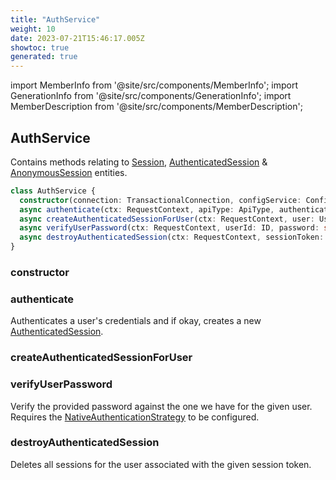 ```yaml
---
title: "AuthService"
weight: 10
date: 2023-07-21T15:46:17.005Z
showtoc: true
generated: true
---
```

<!-- This file was generated from the Vendure source. Do not modify. Instead, re-run the "docs:build" script -->
import MemberInfo from '@site/src/components/MemberInfo';
import GenerationInfo from '@site/src/components/GenerationInfo';
import MemberDescription from '@site/src/components/MemberDescription';


## AuthService

<GenerationInfo sourceFile="packages/core/src/service/services/auth.service.ts" sourceLine="36" packageName="@vendure/core" />

Contains methods relating to <a href='/reference/typescript-api/entities/session#session'>Session</a>, <a href='/reference/typescript-api/entities/authenticated-session#authenticatedsession'>AuthenticatedSession</a> & <a href='/reference/typescript-api/entities/anonymous-session#anonymoussession'>AnonymousSession</a> entities.

```ts title="Signature"
class AuthService {
  constructor(connection: TransactionalConnection, configService: ConfigService, sessionService: SessionService, eventBus: EventBus)
  async authenticate(ctx: RequestContext, apiType: ApiType, authenticationMethod: string, authenticationData: any) => Promise<AuthenticatedSession | InvalidCredentialsError | NotVerifiedError>;
  async createAuthenticatedSessionForUser(ctx: RequestContext, user: User, authenticationStrategyName: string) => Promise<AuthenticatedSession | NotVerifiedError>;
  async verifyUserPassword(ctx: RequestContext, userId: ID, password: string) => Promise<boolean | InvalidCredentialsError | ShopInvalidCredentialsError>;
  async destroyAuthenticatedSession(ctx: RequestContext, sessionToken: string) => Promise<void>;
}
```

<div className="members-wrapper">

### constructor

<MemberInfo kind="method" type="(connection: <a href='/reference/typescript-api/data-access/transactional-connection#transactionalconnection'>TransactionalConnection</a>, configService: ConfigService, sessionService: <a href='/reference/typescript-api/services/session-service#sessionservice'>SessionService</a>, eventBus: <a href='/reference/typescript-api/events/event-bus#eventbus'>EventBus</a>) => AuthService"   />


### authenticate

<MemberInfo kind="method" type="(ctx: <a href='/reference/typescript-api/request/request-context#requestcontext'>RequestContext</a>, apiType: <a href='/reference/typescript-api/request/api-type#apitype'>ApiType</a>, authenticationMethod: string, authenticationData: any) => Promise&#60;<a href='/reference/typescript-api/entities/authenticated-session#authenticatedsession'>AuthenticatedSession</a> | InvalidCredentialsError | NotVerifiedError&#62;"   />

Authenticates a user's credentials and if okay, creates a new <a href='/reference/typescript-api/entities/authenticated-session#authenticatedsession'>AuthenticatedSession</a>.
### createAuthenticatedSessionForUser

<MemberInfo kind="method" type="(ctx: <a href='/reference/typescript-api/request/request-context#requestcontext'>RequestContext</a>, user: <a href='/reference/typescript-api/entities/user#user'>User</a>, authenticationStrategyName: string) => Promise&#60;<a href='/reference/typescript-api/entities/authenticated-session#authenticatedsession'>AuthenticatedSession</a> | NotVerifiedError&#62;"   />


### verifyUserPassword

<MemberInfo kind="method" type="(ctx: <a href='/reference/typescript-api/request/request-context#requestcontext'>RequestContext</a>, userId: <a href='/reference/typescript-api/common/id#id'>ID</a>, password: string) => Promise&#60;boolean | InvalidCredentialsError | ShopInvalidCredentialsError&#62;"   />

Verify the provided password against the one we have for the given user. Requires
the <a href='/reference/typescript-api/auth/native-authentication-strategy#nativeauthenticationstrategy'>NativeAuthenticationStrategy</a> to be configured.
### destroyAuthenticatedSession

<MemberInfo kind="method" type="(ctx: <a href='/reference/typescript-api/request/request-context#requestcontext'>RequestContext</a>, sessionToken: string) => Promise&#60;void&#62;"   />

Deletes all sessions for the user associated with the given session token.


</div>
